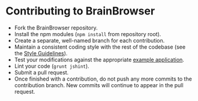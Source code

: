 Contributing to BrainBrowser
============================

* Fork the BrainBrowser repository.
* Install the npm modules (`npm install` from repository root).
* Create a separate, well-named branch for each contribution.
* Maintain a consistent coding style with the rest of the codebase (see the [Style Guidelines](https://github.com/aces/brainbrowser/blob/master/STYLE.md)).
* Test your modifications against the appropriate [example application](https://github.com/aces/brainbrowser/tree/master/examples).
* Lint your code (`grunt jshint`).
* Submit a pull request.
* Once finished with a contribution, do not push any more commits to the contribution branch. New commits will continue to appear in the pull request.
